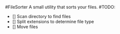 #FileSorter
A small utility that sorts your files.
#TODO:
- [] Scan directory to find files
- [] Split extensions to determine file type
- [] Move files